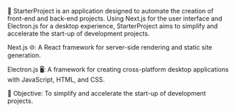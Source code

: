 🚀 StarterProject is an application designed to automate the creation of front-end and back-end projects. Using Next.js for the user interface and Electron.js for a desktop experience, StarterProject aims to simplify and accelerate the start-up of development projects.

Next.js 🌐: A React framework for server-side rendering and static site generation.

Electron.js 🖥️: A framework for creating cross-platform desktop applications with JavaScript, HTML, and CSS.

🔧 Objective: To simplify and accelerate the start-up of development projects.

